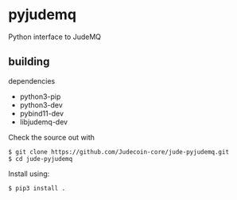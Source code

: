# pyjudemq

Python interface to JudeMQ

## building

dependencies

- python3-pip
- python3-dev
- pybind11-dev
- libjudemq-dev

Check the source out with

    $ git clone https://github.com/Judecoin-core/jude-pyjudemq.git
    $ cd jude-pyjudemq

Install using:

    $ pip3 install .
